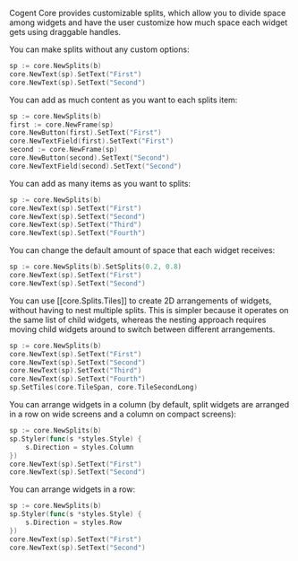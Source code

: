 Cogent Core provides customizable splits, which allow you to divide space among widgets and have the user customize how much space each widget gets using draggable handles.

You can make splits without any custom options:

```Go
sp := core.NewSplits(b)
core.NewText(sp).SetText("First")
core.NewText(sp).SetText("Second")
```

You can add as much content as you want to each splits item:

```Go
sp := core.NewSplits(b)
first := core.NewFrame(sp)
core.NewButton(first).SetText("First")
core.NewTextField(first).SetText("First")
second := core.NewFrame(sp)
core.NewButton(second).SetText("Second")
core.NewTextField(second).SetText("Second")
```

You can add as many items as you want to splits:

```Go
sp := core.NewSplits(b)
core.NewText(sp).SetText("First")
core.NewText(sp).SetText("Second")
core.NewText(sp).SetText("Third")
core.NewText(sp).SetText("Fourth")
```

You can change the default amount of space that each widget receives:

```Go
sp := core.NewSplits(b).SetSplits(0.2, 0.8)
core.NewText(sp).SetText("First")
core.NewText(sp).SetText("Second")
```

You can use [[core.Splits.Tiles]] to create 2D arrangements of widgets, without having to nest multiple splits.  This is simpler because it operates on the same list of child widgets, whereas the nesting approach requires moving child widgets around to switch between different arrangements.

```Go
sp := core.NewSplits(b)
core.NewText(sp).SetText("First")
core.NewText(sp).SetText("Second")
core.NewText(sp).SetText("Third")
core.NewText(sp).SetText("Fourth")
sp.SetTiles(core.TileSpan, core.TileSecondLong)
```

You can arrange widgets in a column (by default, split widgets are arranged in a row on wide screens and a column on compact screens):

```Go
sp := core.NewSplits(b)
sp.Styler(func(s *styles.Style) {
    s.Direction = styles.Column
})
core.NewText(sp).SetText("First")
core.NewText(sp).SetText("Second")
```

You can arrange widgets in a row:

```Go
sp := core.NewSplits(b)
sp.Styler(func(s *styles.Style) {
    s.Direction = styles.Row
})
core.NewText(sp).SetText("First")
core.NewText(sp).SetText("Second")
```

